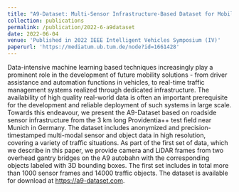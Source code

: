 ```yaml
---
title: "A9-Dataset: Multi-Sensor Infrastructure-Based Dataset for Mobility Research"
collection: publications
permalink: /publication/2022-6-a9dataset
date: 2022-06-04
venue: 'Published in 2022 IEEE Intelligent Vehicles Symposium (IV)'
paperurl: 'https://mediatum.ub.tum.de/node?id=1661428'
---
```


Data-intensive machine learning based techniques increasingly play a prominent role in the development of future mobility solutions - from driver assistance and automation functions in vehicles, to real-time traffic management systems realized through dedicated infrastructure. The availability of high quality real-world data is often an important prerequisite for the development and reliable deployment of such systems in large scale. Towards this endeavour, we present the A9-Dataset based on roadside sensor infrastructure from the 3 km long Providentia++ test field near Munich in Germany. The dataset includes anonymized and precision-timestamped multi-modal sensor and object data in high resolution, covering a variety of traffic situations. As part of the first set of data, which we describe in this paper, we provide camera and LiDAR frames from two overhead gantry bridges on the A9 autobahn with the corresponding objects labeled with 3D bounding boxes. The first set includes in total more than 1000 sensor frames and 14000 traffic objects. The dataset is available for download at https://a9-dataset.com.
